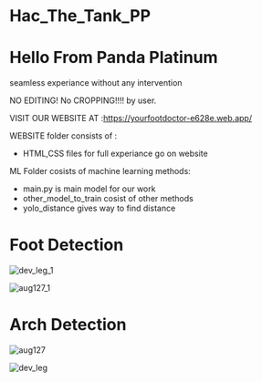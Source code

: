 # Hac_The_Tank_PP
# Hello From Panda Platinum</br>

seamless experiance without any intervention</br>

NO EDITING! No CROPPING!!!! by user.


VISIT OUR WEBSITE AT :https://yourfootdoctor-e628e.web.app/ </br>


WEBSITE folder consists of :</br>
   - HTML,CSS files for full experiance go on website</br>


ML Folder cosists of machine learning methods:</br>
  - main.py is main model for our work</br>
  - other_model_to_train cosist of other methods</br>
  - yolo_distance gives way to find distance</br>

# Foot Detection
![dev_leg_1](https://user-images.githubusercontent.com/117074676/227761822-72f2f2ce-4151-437c-80db-17789301975c.png)

![aug127_1](https://user-images.githubusercontent.com/117074676/227761815-29762b06-d540-48cb-9abf-7d058f7fa497.png)


# Arch Detection

![aug127](https://user-images.githubusercontent.com/117074676/227761812-66379d3c-22fa-41cb-a108-8387a8a5e120.png)


![dev_leg](https://user-images.githubusercontent.com/117074676/227761820-f672ade7-ef7a-4a1b-85c2-8284624e1460.png)


